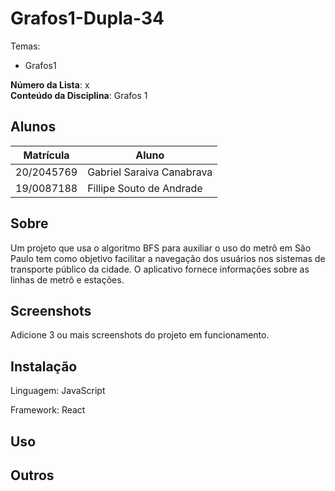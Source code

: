 # Grafos1-Dupla-34

Temas:
 - Grafos1

**Número da Lista**: x<br>
**Conteúdo da Disciplina**: Grafos 1<br>

## Alunos
|Matrícula | Aluno |
| -- | -- |
| 20/2045769  |  Gabriel Saraiva Canabrava|
| 19/0087188  |  Fillipe Souto de Andrade |

## Sobre 

Um projeto que usa o algoritmo BFS para auxiliar o uso do metrô em São Paulo tem como objetivo facilitar a navegação dos usuários nos sistemas de transporte público da cidade. O aplicativo fornece informações sobre as linhas de metrô e estações.

## Screenshots
Adicione 3 ou mais screenshots do projeto em funcionamento.

## Instalação 
Linguagem: JavaScript

Framework: React

## Uso 

## Outros 

